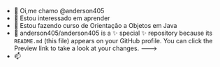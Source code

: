 - 👋 Oi,me chamo @anderson405
- 👀 Estou interessado em aprender
- 🌱 Estou fazendo curso de Orientação a Objetos em Java
- 💞️ anderson405/anderson405 is a ✨ special ✨ repository because its `README.md` (this file) appears on your GitHub profile.
You can click the Preview link to take a look at your changes.
--->
- 📫 
